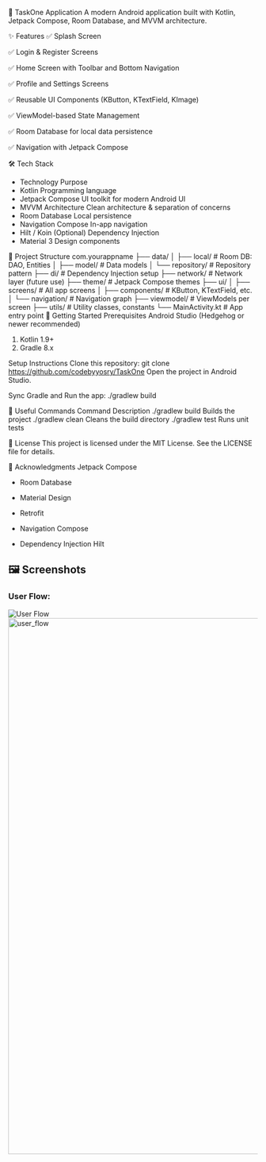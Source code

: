 📱 TaskOne Application
A modern Android application built with Kotlin, Jetpack Compose, Room Database, and MVVM architecture.

✨ Features
✅ Splash Screen

✅ Login & Register Screens

✅ Home Screen with Toolbar and Bottom Navigation

✅ Profile and Settings Screens

✅ Reusable UI Components (KButton, KTextField, KImage)

✅ ViewModel-based State Management

✅ Room Database for local data persistence

✅ Navigation with Jetpack Compose

🛠️ Tech Stack

* Technology Purpose
* Kotlin Programming language
* Jetpack Compose UI toolkit for modern Android UI
* MVVM Architecture Clean architecture & separation of concerns
* Room Database Local persistence
* Navigation Compose In-app navigation
* Hilt / Koin (Optional)    Dependency Injection
* Material 3 Design components

📂 Project Structure
com.yourappname
├── data/
│   ├── local/             # Room DB: DAO, Entities
│   ├── model/             # Data models
│   └── repository/        # Repository pattern
├── di/                    # Dependency Injection setup
├── network/               # Network layer (future use)
├── theme/                 # Jetpack Compose themes
├── ui/
│   ├── screens/           # All app screens
│   ├── components/        # KButton, KTextField, etc.
│   └── navigation/        # Navigation graph
├── viewmodel/             # ViewModels per screen
├── utils/                 # Utility classes, constants
└── MainActivity.kt        # App entry point
🚀 Getting Started
Prerequisites
Android Studio (Hedgehog or newer recommended)

1. Kotlin 1.9+
2. Gradle 8.x

Setup Instructions
Clone this repository:
git clone https://github.com/codebyyosry/TaskOne
Open the project in Android Studio.

Sync Gradle and Run the app:
./gradlew build

🧰 Useful Commands
Command	Description
./gradlew build	Builds the project
./gradlew clean	Cleans the build directory
./gradlew test	Runs unit tests

📝 License
This project is licensed under the MIT License. See the LICENSE file for details.

🙌 Acknowledgments
Jetpack Compose

* Room Database

* Material Design

* Retrofit

* Navigation Compose

* Dependency Injection Hilt


## 🖼️ Screenshots

### User Flow:
![User Flow](screenshots/home_screen.png)
<img width="1920" height="1080" alt="user_flow" src="https://github.com/user-attachments/assets/fe427944-fa2f-4637-9322-696af1a6c406" />
